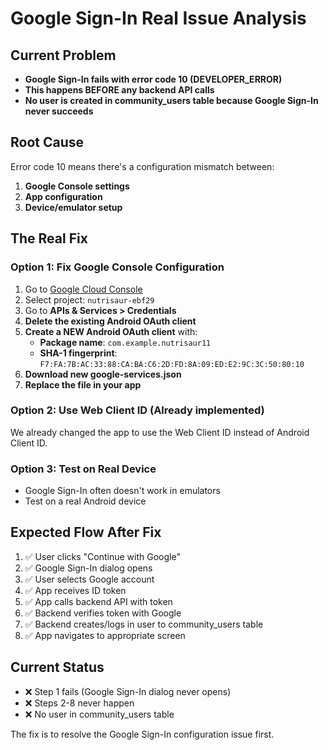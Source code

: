 # Google Sign-In Real Issue Analysis

## Current Problem
- **Google Sign-In fails with error code 10 (DEVELOPER_ERROR)**
- **This happens BEFORE any backend API calls**
- **No user is created in community_users table because Google Sign-In never succeeds**

## Root Cause
Error code 10 means there's a configuration mismatch between:
1. **Google Console settings**
2. **App configuration** 
3. **Device/emulator setup**

## The Real Fix

### Option 1: Fix Google Console Configuration
1. Go to [Google Cloud Console](https://console.cloud.google.com/)
2. Select project: `nutrisaur-ebf29`
3. Go to **APIs & Services > Credentials**
4. **Delete the existing Android OAuth client**
5. **Create a NEW Android OAuth client** with:
   - **Package name**: `com.example.nutrisaur11`
   - **SHA-1 fingerprint**: `F7:FA:7B:AC:33:88:CA:BA:C6:2D:FD:8A:09:ED:E2:9C:3C:50:80:10`
6. **Download new google-services.json**
7. **Replace the file in your app**

### Option 2: Use Web Client ID (Already implemented)
We already changed the app to use the Web Client ID instead of Android Client ID.

### Option 3: Test on Real Device
- Google Sign-In often doesn't work in emulators
- Test on a real Android device

## Expected Flow After Fix
1. ✅ User clicks "Continue with Google"
2. ✅ Google Sign-In dialog opens
3. ✅ User selects Google account
4. ✅ App receives ID token
5. ✅ App calls backend API with token
6. ✅ Backend verifies token with Google
7. ✅ Backend creates/logs in user to community_users table
8. ✅ App navigates to appropriate screen

## Current Status
- ❌ Step 1 fails (Google Sign-In dialog never opens)
- ❌ Steps 2-8 never happen
- ❌ No user in community_users table

The fix is to resolve the Google Sign-In configuration issue first.
